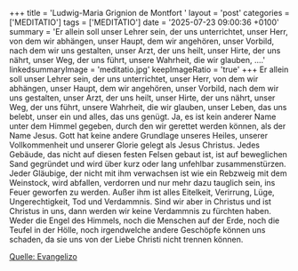 +++
title = 'Ludwig-Maria Grignion de Montfort  '
layout = 'post'
categories = ['MEDITATIO']
tags = ['MEDITATIO']
date = '2025-07-23 09:00:36 +0100'
summary = 'Er allein soll unser Lehrer sein, der uns unterrichtet, unser Herr, von dem wir abhängen, unser Haupt, dem wir angehören, unser Vorbild, nach dem wir uns gestalten, unser Arzt, der uns heilt, unser Hirte, der uns nährt, unser Weg, der uns führt, unsere Wahrheit, die wir glauben, ....'
linkedsummaryImage = 'meditatio.jpg'
keepImageRatio = 'true'
+++
Er allein soll unser Lehrer sein, der uns unterrichtet, unser Herr, von dem wir abhängen, unser Haupt, dem wir angehören, unser Vorbild, nach dem wir uns gestalten, unser Arzt, der uns heilt, unser Hirte, der uns nährt, unser Weg, der uns führt, unsere Wahrheit, die wir glauben, unser Leben, das uns belebt, unser ein und alles, das uns genügt.<!--more--> Ja, es ist kein anderer Name unter dem Himmel gegeben, durch den wir gerettet werden können, als der Name Jesus. Gott hat keine andere Grundlage unseres Heiles, unserer Vollkommenheit und unserer Glorie gelegt als Jesus Christus. Jedes Gebäude, das nicht auf diesen festen Felsen gebaut ist, ist auf beweglichen Sand gegründet und wird über kurz oder lang unfehlbar zusammenstürzen. Jeder Gläubige, der nicht mit ihm verwachsen ist wie ein Rebzweig mit dem Weinstock, wird abfallen, verdorren und nur mehr dazu tauglich sein, ins Feuer geworfen zu werden. Außer ihm ist alles Eitelkeit, Verirrung, Lüge, Ungerechtigkeit, Tod und Verdammnis. Sind wir aber in Christus und ist Christus in uns, dann werden wir keine Verdammnis zu fürchten haben. Weder die Engel des Himmels, noch die Menschen auf der Erde, noch die Teufel in der Hölle, noch irgendwelche andere Geschöpfe können uns schaden, da sie uns von der Liebe Christi nicht trennen können. 

[Quelle: Evangelizo](https://evangeliumtagfuertag.org/DE/gospel)
